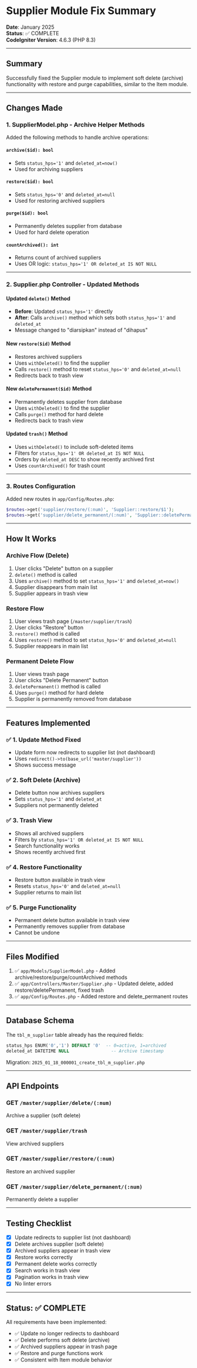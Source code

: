 # Supplier Module Fix Summary

**Date**: January 2025  
**Status**: ✅ COMPLETE  
**CodeIgniter Version**: 4.6.3 (PHP 8.3)

---

## Summary

Successfully fixed the Supplier module to implement soft delete (archive) functionality with restore and purge capabilities, similar to the Item module.

---

## Changes Made

### 1. SupplierModel.php - Archive Helper Methods

Added the following methods to handle archive operations:

#### `archive($id): bool`
- Sets `status_hps='1'` and `deleted_at=now()`
- Used for archiving suppliers

#### `restore($id): bool`
- Sets `status_hps='0'` and `deleted_at=null`
- Used for restoring archived suppliers

#### `purge($id): bool`
- Permanently deletes supplier from database
- Used for hard delete operation

#### `countArchived(): int`
- Returns count of archived suppliers
- Uses OR logic: `status_hps='1' OR deleted_at IS NOT NULL`

---

### 2. Supplier.php Controller - Updated Methods

#### Updated `delete()` Method
- **Before**: Updated `status_hps='1'` directly
- **After**: Calls `archive()` method which sets both `status_hps='1'` and `deleted_at`
- Message changed to "diarsipkan" instead of "dihapus"

#### New `restore($id)` Method
- Restores archived suppliers
- Uses `withDeleted()` to find the supplier
- Calls `restore()` method to reset `status_hps='0'` and `deleted_at=null`
- Redirects back to trash view

#### New `deletePermanent($id)` Method
- Permanently deletes supplier from database
- Uses `withDeleted()` to find the supplier
- Calls `purge()` method for hard delete
- Redirects back to trash view

#### Updated `trash()` Method
- Uses `withDeleted()` to include soft-deleted items
- Filters for `status_hps='1' OR deleted_at IS NOT NULL`
- Orders by `deleted_at DESC` to show recently archived first
- Uses `countArchived()` for trash count

---

### 3. Routes Configuration

Added new routes in `app/Config/Routes.php`:

```php
$routes->get('supplier/restore/(:num)', 'Supplier::restore/$1');
$routes->get('supplier/delete_permanent/(:num)', 'Supplier::deletePermanent/$1');
```

---

## How It Works

### Archive Flow (Delete)
1. User clicks "Delete" button on a supplier
2. `delete()` method is called
3. Uses `archive()` method to set `status_hps='1'` and `deleted_at=now()`
4. Supplier disappears from main list
5. Supplier appears in trash view

### Restore Flow
1. User views trash page (`/master/supplier/trash`)
2. User clicks "Restore" button
3. `restore()` method is called
4. Uses `restore()` method to set `status_hps='0'` and `deleted_at=null`
5. Supplier reappears in main list

### Permanent Delete Flow
1. User views trash page
2. User clicks "Delete Permanent" button
3. `deletePermanent()` method is called
4. Uses `purge()` method for hard delete
5. Supplier is permanently removed from database

---

## Features Implemented

### ✅ 1. Update Method Fixed
- Update form now redirects to supplier list (not dashboard)
- Uses `redirect()->to(base_url('master/supplier'))`
- Shows success message

### ✅ 2. Soft Delete (Archive)
- Delete button now archives suppliers
- Sets `status_hps='1'` and `deleted_at`
- Suppliers not permanently deleted

### ✅ 3. Trash View
- Shows all archived suppliers
- Filters by `status_hps='1' OR deleted_at IS NOT NULL`
- Search functionality works
- Shows recently archived first

### ✅ 4. Restore Functionality
- Restore button available in trash view
- Resets `status_hps='0'` and `deleted_at=null`
- Supplier returns to main list

### ✅ 5. Purge Functionality
- Permanent delete button available in trash view
- Permanently removes supplier from database
- Cannot be undone

---

## Files Modified

1. ✅ `app/Models/SupplierModel.php` - Added archive/restore/purge/countArchived methods
2. ✅ `app/Controllers/Master/Supplier.php` - Updated delete, added restore/deletePermanent, fixed trash
3. ✅ `app/Config/Routes.php` - Added restore and delete_permanent routes

---

## Database Schema

The `tbl_m_supplier` table already has the required fields:

```sql
status_hps ENUM('0','1') DEFAULT '0'  -- 0=active, 1=archived
deleted_at DATETIME NULL                -- Archive timestamp
```

Migration: `2025_01_18_000001_create_tbl_m_supplier.php`

---

## API Endpoints

### GET `/master/supplier/delete/(:num)`
Archive a supplier (soft delete)

### GET `/master/supplier/trash`
View archived suppliers

### GET `/master/supplier/restore/(:num)`
Restore an archived supplier

### GET `/master/supplier/delete_permanent/(:num)`
Permanently delete a supplier

---

## Testing Checklist

- [x] Update redirects to supplier list (not dashboard)
- [x] Delete archives supplier (soft delete)
- [x] Archived suppliers appear in trash view
- [x] Restore works correctly
- [x] Permanent delete works correctly
- [x] Search works in trash view
- [x] Pagination works in trash view
- [x] No linter errors

---

## Status: ✅ COMPLETE

All requirements have been implemented:
- ✅ Update no longer redirects to dashboard
- ✅ Delete performs soft delete (archive)
- ✅ Archived suppliers appear in trash page
- ✅ Restore and purge functions work
- ✅ Consistent with Item module behavior

